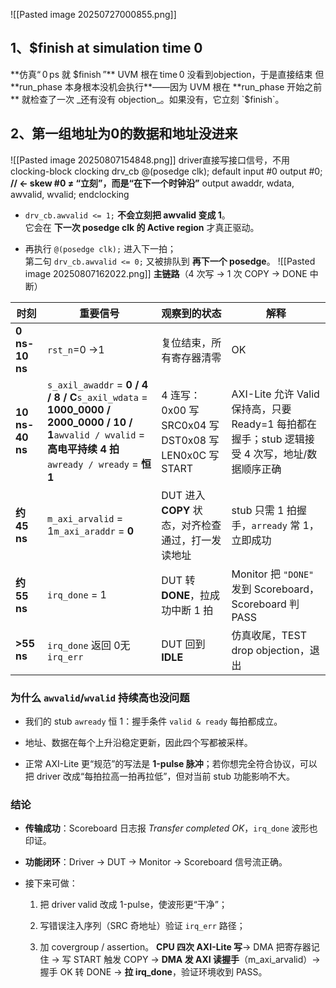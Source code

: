 ![[Pasted image 20250727000855.png]]
## 1、**$finish at simulation time                    0**
**仿真“ 0 ps 就 $finish ”**
UVM 根在 time 0 没看到objection，于是直接结束
但 **run_phase 本身根本没机会执行**——因为 UVM 根在 **run_phase 开始之前** 就检查了一次 _还有没有 objection_。如果没有，它立刻 `$finish`。
## 2、第一组地址为0的数据和地址没进来
![[Pasted image 20250807154848.png]]
driver直接写接口信号，不用clocking-block
clocking drv_cb @(posedge clk);
    default input #0  output #0;   **// ← skew #0 ≠ “立刻”，而是“在下一个时钟沿”**
    output awaddr, wdata, awvalid, wvalid;
endclocking
- `drv_cb.awvalid <= 1;` **不会立刻把 awvalid 变成 1**。  
    它会在 **下一次 posedge clk 的 Active region** 才真正驱动。
    
- 再执行 `@(posedge clk);` 进入下一拍；  
    第二句 `drv_cb.awvalid <= 0;` 又被排队到 **再下一个 posedge**。
    ![[Pasted image 20250807162022.png]]
**主链路**（4 次写 → 1 次 COPY → DONE 中断）

|时刻|重要信号|观察到的状态|解释|
|---|---|---|---|
|**0 ns-10 ns**|`rst_n`=0 →1|复位结束，所有寄存器清零|OK|
|**10 ns-40 ns**|`s_axil_awaddr` = **0 / 4 / 8 / C**`s_axil_wdata` = **1000_0000 / 2000_0000 / 10 / 1**`awvalid / wvalid` = **高电平持续 4 拍**`awready / wready` = **恒 1**|4 连写：0x00 写 SRC0x04 写 DST0x08 写 LEN0x0C 写 START|AXI-Lite 允许 Valid 保持高，只要 Ready=1 每拍都在握手；stub 逻辑接受 4 次写，地址/数据顺序正确|
|**约 45 ns**|`m_axi_arvalid` = 1`m_axi_araddr` = **0**|DUT 进入 **COPY** 状态，对齐检查通过，打一发读地址|stub 只需 1 拍握手，`arready` 常 1，立即成功|
|**约 55 ns**|`irq_done` = 1|DUT 转 **DONE**，拉成功中断 1 拍|Monitor 把 `"DONE"` 发到 Scoreboard，Scoreboard 判 PASS|
|**>55 ns**|`irq_done` 返回 0无 `irq_err`|DUT 回到 **IDLE**|仿真收尾，TEST drop objection，退出|

### 为什么 `awvalid`/`wvalid` 持续高也没问题

- 我们的 stub `awready` 恒 1：握手条件 `valid & ready` 每拍都成立。
    
- 地址、数据在每个上升沿稳定更新，因此四个写都被采样。
    
- 正常 AXI-Lite 更“规范”的写法是 **1-pulse 脉冲**；若你想完全符合协议，可以把 driver 改成“每拍拉高一拍再拉低”，但对当前 stub 功能影响不大。
    

### 结论

- **传输成功**：Scoreboard 日志报 _Transfer completed OK_，`irq_done` 波形也印证。
    
- **功能闭环**：Driver → DUT → Monitor → Scoreboard 信号流正确。
    
- 接下来可做：
    
    1. 把 driver valid 改成 1-pulse，使波形更“干净”；
        
    2. 写错误注入序列（SRC 奇地址）验证 `irq_err` 路径；
        
    3. 加 covergroup / assertion。
**CPU 四次 AXI-Lite 写**→ DMA 把寄存器记住 → 写 START 触发 COPY → **DMA 发 AXI 读握手**（m_axi_arvalid）→ 握手 OK 转 DONE → **拉 irq_done**，验证环境收到 PASS。